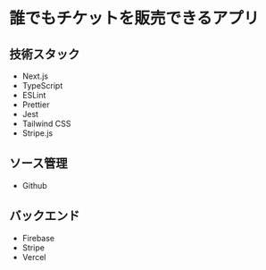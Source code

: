# 誰でもチケットを販売できるアプリ

## 技術スタック

- Next.js
- TypeScript
- ESLint
- Prettier
- Jest
- Tailwind CSS
- Stripe.js

## ソース管理

- Github

## バックエンド

- Firebase
- Stripe
- Vercel
